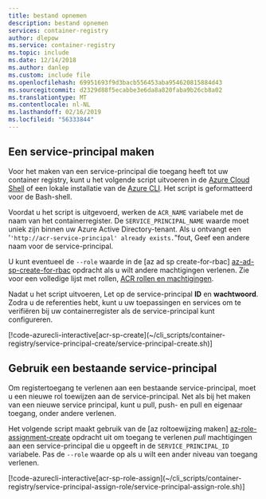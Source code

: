 ```yaml
---
title: bestand opnemen
description: bestand opnemen
services: container-registry
author: dlepow
ms.service: container-registry
ms.topic: include
ms.date: 12/14/2018
ms.author: danlep
ms.custom: include file
ms.openlocfilehash: 69951693f9d3bacb556453aba954620815884d43
ms.sourcegitcommit: d2329d88f5ecabbe3e6da8a820faba9b26cb8a02
ms.translationtype: MT
ms.contentlocale: nl-NL
ms.lasthandoff: 02/16/2019
ms.locfileid: "56333844"
---
```

## <a name="create-a-service-principal"></a>Een service-principal maken

Voor het maken van een service-principal die toegang heeft tot uw container registry, kunt u het volgende script uitvoeren in de [Azure Cloud Shell](../articles/cloud-shell/overview.md) of een lokale installatie van de [Azure CLI](/cli/azure/install-azure-cli). Het script is geformatteerd voor de Bash-shell.

Voordat u het script is uitgevoerd, werken de `ACR_NAME` variabele met de naam van het containerregister. De `SERVICE_PRINCIPAL_NAME` waarde moet uniek zijn binnen uw Azure Active Directory-tenant. Als u ontvangt een '`'http://acr-service-principal' already exists.`"fout, Geef een andere naam voor de service-principal.

U kunt eventueel de `--role` waarde in de [az ad sp create-for-rbac] [ az-ad-sp-create-for-rbac] opdracht als u wilt andere machtigingen verlenen. Zie voor een volledige lijst met rollen, [ACR rollen en machtigingen](https://github.com/Azure/acr/blob/master/docs/roles-and-permissions.md).

Nadat u het script uitvoeren, Let op de service-principal **ID** en **wachtwoord**. Zodra u de referenties hebt, kunt u uw toepassingen en services om te verifiëren bij uw containerregister als de service-principal kunt configureren.

<!-- https://github.com/Azure-Samples/azure-cli-samples/blob/master/container-registry/service-principal-create/service-principal-create.sh --> [!code-azurecli-interactive[acr-sp-create](~/cli_scripts/container-registry/service-principal-create/service-principal-create.sh)]

## <a name="use-an-existing-service-principal"></a>Gebruik een bestaande service-principal

Om registertoegang te verlenen aan een bestaande service-principal, moet u een nieuwe rol toewijzen aan de service-principal. Net als bij het maken van een nieuwe service principal, kunt u pull, push- en pull en eigenaar toegang, onder andere verlenen.

Het volgende script maakt gebruik van de [az roltoewijzing maken] [ az-role-assignment-create] opdracht uit om toegang te verlenen *pull* machtigingen aan een service-principal die u opgeeft in de `SERVICE_PRINCIPAL_ID` variabele. Pas de `--role` waarde op als u wilt een ander niveau van toegang verlenen.


<!-- https://github.com/Azure-Samples/azure-cli-samples/blob/master/container-registry/service-principal-assign-role/service-principal-assign-role.sh --> [!code-azurecli-interactive[acr-sp-role-assign](~/cli_scripts/container-registry/service-principal-assign-role/service-principal-assign-role.sh)]

<!-- LINKS - Internal -->
[az-ad-sp-create-for-rbac]: /cli/azure/ad/sp?view=azure-cli-latest#az-ad-sp-create-for-rbac
[az-role-assignment-create]: /cli/azure/role/assignment#az-role-assignment-create
